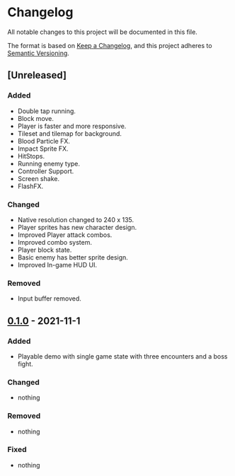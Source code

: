# Changelog
All notable changes to this project will be documented in this file.

The format is based on [Keep a Changelog](https://keepachangelog.com/en/1.0.0/),
and this project adheres to [Semantic Versioning](https://semver.org/spec/v2.0.0.html).

## [Unreleased]
### Added 
- Double tap running.
- Block move.
- Player is faster and more responsive.
- Tileset and tilemap for background.
- Blood Particle FX.
- Impact Sprite FX.
- HitStops.
- Running enemy type.
- Controller Support.
- Screen shake.
- FlashFX.

### Changed
- Native resolution changed to 240 x 135.
- Player sprites has new character design.
- Improved Player attack combos.
- Improved combo system.
- Player block state.
- Basic enemy has better sprite design.
- Improved In-game HUD UI.

### Removed
- Input buffer removed.

## [0.1.0] - 2021-11-1
### Added
 - Playable demo with single game state with three encounters and a boss fight.

### Changed
- nothing

### Removed
- nothing

### Fixed
- nothing

[0.1.0]: https://github.com/balldrix/hive/releases/tag/v0.1.0
